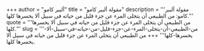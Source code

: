 +++
author = "ألبير كامو"
title = "مقولة ألبير كامو"
description = '''مقولة ألبير كامو: من الطبيعي أن يتخلى المرء عن جزء قليل من حياته في سبيل ألا يخسرها كلها.'''
quote = '''من الطبيعي أن يتخلى المرء عن جزء قليل من حياته في سبيل ألا يخسرها كلها.'''
slug = '''من-الطبيعي-أن-يتخلى-المرء-عن-جزء-قليل-من-حياته-في-سبيل-ألا-يخسرها-كلها'''
+++
من الطبيعي أن يتخلى المرء عن جزء قليل من حياته في سبيل ألا يخسرها كلها.
